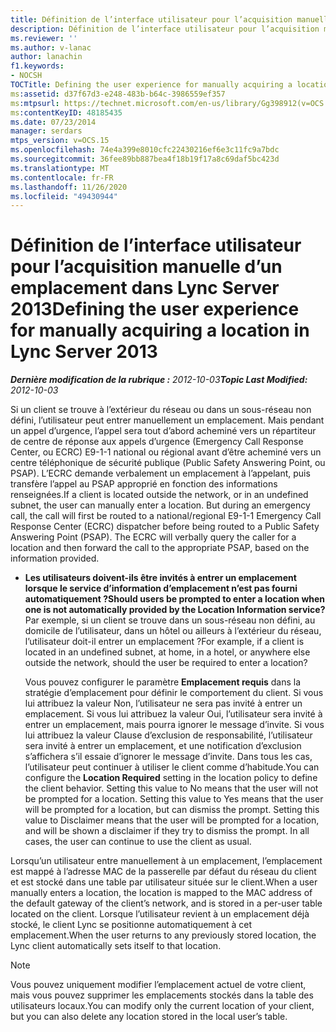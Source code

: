 ```yaml
---
title: Définition de l’interface utilisateur pour l’acquisition manuelle d’un emplacement
description: Définition de l’interface utilisateur pour l’acquisition manuelle d’un emplacement.
ms.reviewer: ''
ms.author: v-lanac
author: lanachin
f1.keywords:
- NOCSH
TOCTitle: Defining the user experience for manually acquiring a location
ms:assetid: d37f67d3-e248-483b-b64c-3986559ef357
ms:mtpsurl: https://technet.microsoft.com/en-us/library/Gg398912(v=OCS.15)
ms:contentKeyID: 48185435
ms.date: 07/23/2014
manager: serdars
mtps_version: v=OCS.15
ms.openlocfilehash: 74e4a399e8010cfc22430216ef6e3c11fc9a7bdc
ms.sourcegitcommit: 36fee89bb887bea4f18b19f17a8c69daf5bc423d
ms.translationtype: MT
ms.contentlocale: fr-FR
ms.lasthandoff: 11/26/2020
ms.locfileid: "49430944"
---
```

# <a name="defining-the-user-experience-for-manually-acquiring-a-location-in-lync-server-2013"></a><span data-ttu-id="477cc-103">Définition de l’interface utilisateur pour l’acquisition manuelle d’un emplacement dans Lync Server 2013</span><span class="sxs-lookup"><span data-stu-id="477cc-103">Defining the user experience for manually acquiring a location in Lync Server 2013</span></span>

<div data-xmlns="http://www.w3.org/1999/xhtml">

<div class="topic" data-xmlns="http://www.w3.org/1999/xhtml" data-msxsl="urn:schemas-microsoft-com:xslt" data-cs="https://msdn.microsoft.com/">

<div data-asp="https://msdn2.microsoft.com/asp">



</div>

<div id="mainSection">

<div id="mainBody"><span data-ttu-id="477cc-104">

<span> </span></span><span class="sxs-lookup"><span data-stu-id="477cc-104">

<span> </span></span></span>

<span data-ttu-id="477cc-105">_**Dernière modification de la rubrique :** 2012-10-03_</span><span class="sxs-lookup"><span data-stu-id="477cc-105">_**Topic Last Modified:** 2012-10-03_</span></span>

<span data-ttu-id="477cc-p101">Si un client se trouve à l’extérieur du réseau ou dans un sous-réseau non défini, l’utilisateur peut entrer manuellement un emplacement. Mais pendant un appel d’urgence, l’appel sera tout d’abord acheminé vers un répartiteur de centre de réponse aux appels d’urgence (Emergency Call Response Center, ou ECRC) E9-1-1 national ou régional avant d’être acheminé vers un centre téléphonique de sécurité publique (Public Safety Answering Point, ou PSAP). L’ECRC demande verbalement un emplacement à l’appelant, puis transfère l’appel au PSAP approprié en fonction des informations renseignées.</span><span class="sxs-lookup"><span data-stu-id="477cc-p101">If a client is located outside the network, or in an undefined subnet, the user can manually enter a location. But during an emergency call, the call will first be routed to a national/regional E9-1-1 Emergency Call Response Center (ECRC) dispatcher before being routed to a Public Safety Answering Point (PSAP). The ECRC will verbally query the caller for a location and then forward the call to the appropriate PSAP, based on the information provided.</span></span>

  - <span data-ttu-id="477cc-109">**Les utilisateurs doivent-ils être invités à entrer un emplacement lorsque le service d’information d’emplacement n’est pas fourni automatiquement ?**</span><span class="sxs-lookup"><span data-stu-id="477cc-109">**Should users be prompted to enter a location when one is not automatically provided by the Location Information service?**</span></span>  
    <span data-ttu-id="477cc-110">Par exemple, si un client se trouve dans un sous-réseau non défini, au domicile de l’utilisateur, dans un hôtel ou ailleurs à l’extérieur du réseau, l’utilisateur doit-il entrer un emplacement ?</span><span class="sxs-lookup"><span data-stu-id="477cc-110">For example, if a client is located in an undefined subnet, at home, in a hotel, or anywhere else outside the network, should the user be required to enter a location?</span></span>
    
    <span data-ttu-id="477cc-p102">Vous pouvez configurer le paramètre **Emplacement requis** dans la stratégie d’emplacement pour définir le comportement du client. Si vous lui attribuez la valeur Non, l’utilisateur ne sera pas invité à entrer un emplacement. Si vous lui attribuez la valeur Oui, l’utilisateur sera invité à entrer un emplacement, mais pourra ignorer le message d’invite. Si vous lui attribuez la valeur Clause d’exclusion de responsabilité, l’utilisateur sera invité à entrer un emplacement, et une notification d’exclusion s’affichera s’il essaie d’ignorer le message d’invite. Dans tous les cas, l’utilisateur peut continuer à utiliser le client comme d’habitude.</span><span class="sxs-lookup"><span data-stu-id="477cc-p102">You can configure the **Location Required** setting in the location policy to define the client behavior. Setting this value to No means that the user will not be prompted for a location. Setting this value to Yes means that the user will be prompted for a location, but can dismiss the prompt. Setting this value to Disclaimer means that the user will be prompted for a location, and will be shown a disclaimer if they try to dismiss the prompt. In all cases, the user can continue to use the client as usual.</span></span>

<span data-ttu-id="477cc-116">Lorsqu’un utilisateur entre manuellement à un emplacement, l’emplacement est mappé à l’adresse MAC de la passerelle par défaut du réseau du client et est stocké dans une table par utilisateur située sur le client.</span><span class="sxs-lookup"><span data-stu-id="477cc-116">When a user manually enters a location, the location is mapped to the MAC address of the default gateway of the client’s network, and is stored in a per-user table located on the client.</span></span> <span data-ttu-id="477cc-117">Lorsque l’utilisateur revient à un emplacement déjà stocké, le client Lync se positionne automatiquement à cet emplacement.</span><span class="sxs-lookup"><span data-stu-id="477cc-117">When the user returns to any previously stored location, the Lync client automatically sets itself to that location.</span></span>

<div>


> [!NOTE]
> <span data-ttu-id="477cc-118">Vous pouvez uniquement modifier l’emplacement actuel de votre client, mais vous pouvez supprimer les emplacements stockés dans la table des utilisateurs locaux.</span><span class="sxs-lookup"><span data-stu-id="477cc-118">You can modify only the current location of your client, but you can also delete any location stored in the local user’s table.</span></span>



<span data-ttu-id="477cc-119"></div>

</div>

<span> </span>

</div>

</div>

</span><span class="sxs-lookup"><span data-stu-id="477cc-119"></div>

</div>

<span> </span>

</div>

</div>

</span></span></div>

